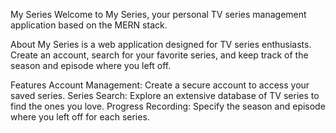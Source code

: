 My Series
Welcome to My Series, your personal TV series management application based on the MERN stack.

About
My Series is a web application designed for TV series enthusiasts. Create an account, search for your favorite series, and keep track of the season and episode where you left off.

Features
Account Management: Create a secure account to access your saved series.
Series Search: Explore an extensive database of TV series to find the ones you love.
Progress Recording: Specify the season and episode where you left off for each series.
